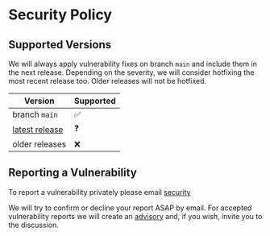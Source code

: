 # Security Policy

## Supported Versions

We will always apply vulnerability fixes on branch `main` and include them
in the next release. Depending on the severity, we will consider hotfixing
the most recent release too. Older releases will not be hotfixed.

| Version                   | Supported          |
| ------------------------- | ------------------ |
| branch `main`             | :white_check_mark: |
| [latest release][release] | :question:         |
| older releases            | :x:                |

## Reporting a Vulnerability

To report a vulnerability privately please email [security][security]

We will try to confirm or decline your report ASAP by email. For accepted
vulnerability reports we will create an [advisory][advisory]
and, if you wish, invite you to the discussion.

[release]: https://github.com/peczenyj/fmtquotecheck/releases/latest
[security]: mailto://tiago.peczenyj+security@gmail.com
[advisory]: https://github.com/peczenyj/fmtquotecheck/security/advisories
